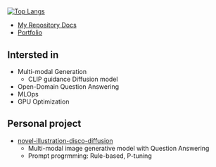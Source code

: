 # 
[![Top Langs](https://github-readme-stats.vercel.app/api/top-langs/?username=naem1023&layout=compact)](https://github.com/anuraghazra/github-readme-stats)

- [My Repository Docs](REPO.md)
- [Portfolio](https://github.com/naem1023/LaTex-Resume-and-CV/blob/main/_%EB%B0%95%EC%84%B1%ED%98%B8-%ED%8F%AC%ED%8A%B8%ED%8F%B4%EB%A6%AC%EC%98%A4.pdf)


## Intersted in
- Multi-modal Generation
  - CLIP guidance Diffusion model
- Open-Domain Question Answering
- MLOps
- GPU Optimization

## Personal project
- [novel-illustration-disco-diffusion](https://github.com/naem1023/novel-illustration-disco-diffusion)
  - Multi-modal image generative model with Question Answering
  - Prompt progrmming: Rule-based, P-tuning
